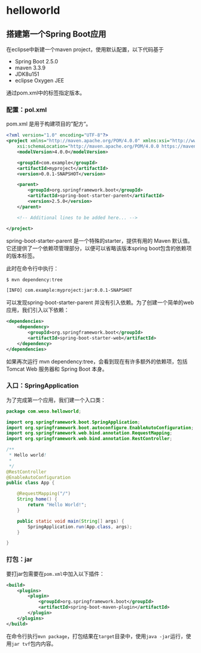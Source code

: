 # helloworld

## 搭建第一个Spring Boot应用

在eclipse中新建一个maven project，使用默认配置，以下代码基于

- Spring Boot 2.5.0
- maven 3.3.9
- JDK8u151
- eclipse Oxygen JEE

通过pom.xml中的标签指定版本。

### 配置：pol.xml

pom.xml 是用于构建项目的”配方“。

```xml
<?xml version="1.0" encoding="UTF-8"?>
<project xmlns="http://maven.apache.org/POM/4.0.0" xmlns:xsi="http://www.w3.org/2001/XMLSchema-instance"
    xsi:schemaLocation="http://maven.apache.org/POM/4.0.0 https://maven.apache.org/xsd/maven-4.0.0.xsd">
    <modelVersion>4.0.0</modelVersion>

    <groupId>com.example</groupId>
    <artifactId>myproject</artifactId>
    <version>0.0.1-SNAPSHOT</version>

    <parent>
        <groupId>org.springframework.boot</groupId>
        <artifactId>spring-boot-starter-parent</artifactId>
        <version>2.5.0</version>
    </parent>

    <!-- Additional lines to be added here... -->

</project>
```

spring-boot-starter-parent 是一个特殊的starter，提供有用的 Maven 默认值。 它还提供了一个依赖项管理部分，以便可以省略该版本spring boot包含的依赖项的版本标签。

此时在命令行中执行：

```bash
$ mvn dependency:tree

[INFO] com.example:myproject:jar:0.0.1-SNAPSHOT
```

可以发现spring-boot-starter-parent 并没有引入依赖。为了创建一个简单的web应用，我们引入以下依赖：

```xml
<dependencies>
    <dependency>
        <groupId>org.springframework.boot</groupId>
        <artifactId>spring-boot-starter-web</artifactId>
    </dependency>
</dependencies>
```

如果再次运行 mvn dependency:tree，会看到现在有许多额外的依赖项，包括 Tomcat Web 服务器和 Spring Boot 本身。

### 入口：SpringApplication

为了完成第一个应用，我们建一个入口类：

```java
package com.weso.helloworld;

import org.springframework.boot.SpringApplication;
import org.springframework.boot.autoconfigure.EnableAutoConfiguration;
import org.springframework.web.bind.annotation.RequestMapping;
import org.springframework.web.bind.annotation.RestController;

/**
 * Hello world!
 *
 */
@RestController
@EnableAutoConfiguration
public class App {

	@RequestMapping("/")
	String home() {
		return "Hello World!";
	}

	public static void main(String[] args) {
		SpringApplication.run(App.class, args);
	}

}
```

### 打包：jar

要打jar包需要在`pom.xml`中加入以下插件：

```xml
<build>
    <plugins>
        <plugin>
            <groupId>org.springframework.boot</groupId>
            <artifactId>spring-boot-maven-plugin</artifactId>
        </plugin>
    </plugins>
</build>
```

在命令行执行`mvn package`，打包结果在`target`目录中，使用`java -jar`运行，使用`jar tvf`包内内容。





